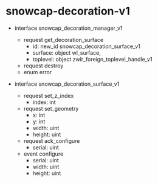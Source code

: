 # snowcap-decoration-v1

- interface snowcap_decoration_manager_v1
    - request get_decoration_surface
        - id: new_id snowcap_decoration_surface_v1
        - surface: object wl_surface,
        - toplevel: object zwlr_foreign_toplevel_handle_v1
    - request destroy
    - enum error

- interface snowcap_decoration_surface_v1
    - request set_z_index
        - index: int
    - request set_geometry
        - x: int
        - y: int
        - width: uint
        - height: uint
    - request ack_configure
        - serial: uint
    - event configure
        - serial: uint
        - width: uint
        - height: uint
